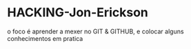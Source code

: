 # HACKING-Jon-Erickson
 o foco é aprender a mexer no GIT & GITHUB, e colocar alguns conhecimentos em pratica

